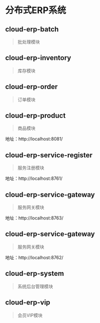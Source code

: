 # 分布式ERP系统

## cloud-erp-batch
> 批处理模块

## cloud-erp-inventory
> 库存模块

## cloud-erp-order
> 订单模块

## cloud-erp-product
> 商品模块

地址：http://localhost:8081/

## cloud-erp-service-register
> 服务注册模块

地址：http://localhost:8761/

## cloud-erp-service-gateway
> 服务网关模块

地址：http://localhost:8763/

## cloud-erp-service-gateway
> 服务网关模块

地址：http://localhost:8762/

## cloud-erp-system
> 系统后台管理模块

## cloud-erp-vip
> 会员VIP模块
